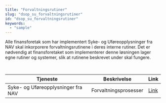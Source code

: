 ```yaml
---
title: "Forvaltningsrutiner"
slug: "dsop_su_forvaltningsrutiner"
id: "dsop_su_forvaltningsrutiner"
keywords:
  - "sample"
---
```


Alle finansforetak som har implementert Syke- og Uføreopplysninger fra NAV skal inkorporere forvaltningsrutinene i deres interne rutiner. Det er nødvendig at finansforetaket som implementerer denne løsningen lager egne rutiner og systemer, slik at rutinene beskrevet under skal fungere.

<br >

|Tjeneste | Beskrivelse | Link |
| ------- | ----------- | ---- |
| Syke- og Uføreopplysninger fra NAV | Forvaltningsprosesser | [Link](/assets/SSU_Forvaltningsprosesser.pdf) |
